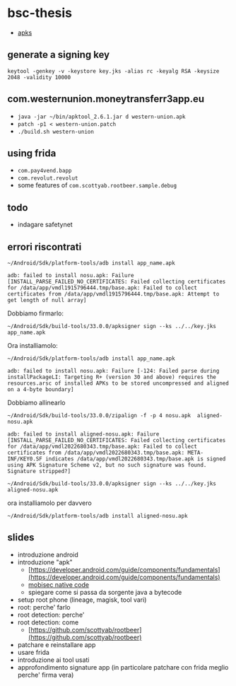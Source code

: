# bsc-thesis
+ [apks](https://drive.google.com/drive/folders/1_T9COrPe95sVOy7lEoF2vNb01mbXYRrZ?usp=sharing)

## generate a signing key
`keytool -genkey -v -keystore key.jks -alias rc -keyalg RSA -keysize 2048 -validity 10000`

## com.westernunion.moneytransferr3app.eu

+ `java -jar ~/bin/apktool_2.6.1.jar d western-union.apk`
+ `patch -p1 < western-union.patch`
+ `./build.sh western-union`


## using frida 

+ `com.pay4vend.bapp`
+ `com.revolut.revolut` 
+ some features of `com.scottyab.rootbeer.sample.debug` 


## todo

+ indagare safetynet


## errori riscontrati 

`~/Android/Sdk/platform-tools/adb install app_name.apk`

```
adb: failed to install nosu.apk: Failure [INSTALL_PARSE_FAILED_NO_CERTIFICATES: Failed collecting certificates for /data/app/vmdl1915796444.tmp/base.apk: Failed to collect certificates from /data/app/vmdl1915796444.tmp/base.apk: Attempt to get length of null array]
```

Dobbiamo firmarlo:

`~/Android/Sdk/build-tools/33.0.0/apksigner sign --ks ../../key.jks  app_name.apk`

Ora installiamolo: 

`~/Android/Sdk/platform-tools/adb install app_name.apk`

```
adb: failed to install nosu.apk: Failure [-124: Failed parse during installPackageLI: Targeting R+ (version 30 and above) requires the resources.arsc of installed APKs to be stored uncompressed and aligned on a 4-byte boundary]
```

Dobbiamo allinearlo

`~/Android/Sdk/build-tools/33.0.0/zipalign -f -p 4 nosu.apk  aligned-nosu.apk`

```
adb: failed to install aligned-nosu.apk: Failure [INSTALL_PARSE_FAILED_NO_CERTIFICATES: Failed collecting certificates for /data/app/vmdl2022680343.tmp/base.apk: Failed to collect certificates from /data/app/vmdl2022680343.tmp/base.apk: META-INF/KEY0.SF indicates /data/app/vmdl2022680343.tmp/base.apk is signed using APK Signature Scheme v2, but no such signature was found. Signature stripped?]
```

`~/Android/Sdk/build-tools/33.0.0/apksigner sign --ks ../../key.jks  aligned-nosu.apk`


ora installiamolo per davvero  

`~/Android/Sdk/platform-tools/adb install aligned-nosu.apk`



## slides

+ introduzione android
+ introduzione "apk"
    + [https://developer.android.com/guide/components/fundamentals](https://developer.android.com/guide/components/fundamentals)
    + [mobisec native code](https://docs.google.com/presentation/d/14nid9QJrSRUd4T_48KZMhWqKT_UdLg7EM-RH0HFQYdM/edit#slide=id.g42ed32a0b4_0_0)
    + spiegare come si passa da sorgente java a bytecode 
+ setup root phone (lineage, magisk, tool vari)
+ root: perche' farlo
+ root detection: perche'
+ root detection: come 
    + [https://github.com/scottyab/rootbeer](https://github.com/scottyab/rootbeer)
+ patchare e reinstallare app
+ usare frida
+ introduzione ai tool usati
+ approfondimento signature app (in particolare patchare con frida meglio perche' firma vera)